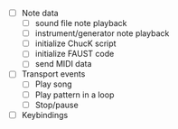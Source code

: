 - [ ] Note data
    - [ ] sound file note playback
    - [ ] instrument/generator note playback
    - [ ] initialize ChucK script
    - [ ] initialize FAUST code
    - [ ] send MIDI data
- [ ] Transport events
    - [ ] Play song
    - [ ] Play pattern in a loop
    - [ ] Stop/pause
- [ ] Keybindings